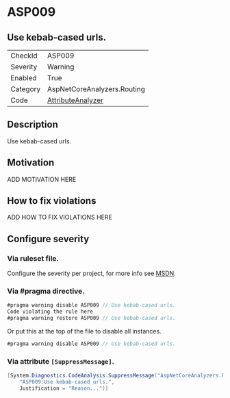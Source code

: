 # ASP009
## Use kebab-cased urls.

<!-- start generated table -->
<table>
  <tr>
    <td>CheckId</td>
    <td>ASP009</td>
  </tr>
  <tr>
    <td>Severity</td>
    <td>Warning</td>
  </tr>
  <tr>
    <td>Enabled</td>
    <td>True</td>
  </tr>
  <tr>
    <td>Category</td>
    <td>AspNetCoreAnalyzers.Routing</td>
  </tr>
  <tr>
    <td>Code</td>
    <td><a href="https://github.com/DotNetAnalyzers/AspNetCoreAnalyzers/blob/master/AspNetCoreAnalyzers/Analyzers/AttributeAnalyzer.cs">AttributeAnalyzer</a></td>
  </tr>
</table>
<!-- end generated table -->

## Description

Use kebab-cased urls.

## Motivation

ADD MOTIVATION HERE

## How to fix violations

ADD HOW TO FIX VIOLATIONS HERE

<!-- start generated config severity -->
## Configure severity

### Via ruleset file.

Configure the severity per project, for more info see [MSDN](https://msdn.microsoft.com/en-us/library/dd264949.aspx).

### Via #pragma directive.
```C#
#pragma warning disable ASP009 // Use kebab-cased urls.
Code violating the rule here
#pragma warning restore ASP009 // Use kebab-cased urls.
```

Or put this at the top of the file to disable all instances.
```C#
#pragma warning disable ASP009 // Use kebab-cased urls.
```

### Via attribute `[SuppressMessage]`.

```C#
[System.Diagnostics.CodeAnalysis.SuppressMessage("AspNetCoreAnalyzers.Routing", 
    "ASP009:Use kebab-cased urls.", 
    Justification = "Reason...")]
```
<!-- end generated config severity -->